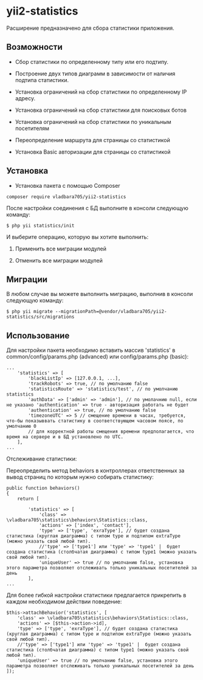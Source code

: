yii2-statistics
=================
Расширение предназначено для сбора статистики приложения.

Возможности
------------------
* Сбор статистики по определенному типу или его подтипу.

* Построение двух типов диаграмм в зависимости от наличия подтипа статистики.

* Установка ограничений на сбор статистики по определенному IP адресу.

* Установка ограничений на сбор статистики для поисковых ботов

* Установка ограничений на сбор статистики по уникальным посетителям

* Переопределение маршрута для страницы со статистикой

* Установка Basic авторизации для страницы со статистикой
  
Установка
------------------
* Установка пакета с помощью Composer
```
composer require vladbara705/yii2-statistics
```

После настройки соединения с БД выполните в консоли следующую команду:
```
$ php yii statistics/init
```

И выберите операцию, которую вы хотите выполнить:

1. Применить все миграции модулей

2. Отменить все миграции модулей

Миграции
------------------

В любом случае вы можете выполнить миграцию, выполнив в консоли следующую команду:
```
$ php yii migrate --migrationPath=@vendor/vladbara705/yii2-statistics/src/migrations
```

Использование
------------------

Для настройки пакета необходимо вставить массив 'statistics' в common/config/params.php (advanced) или config/params.php (basic):

```
...
    'statistics' => [
        'blackListIp' => [127.0.0.1, ...],
        'trackRobots' => true, // по умолчанию false
        'statisticsRoute' => 'statistics/test', // по умолчанию statistics
        'authData' => ['admin' => 'admin'], // по умолачнию null, если не указано 'authentication' => true - авторизация работать не будет
        'authentication' => true, // по умолчанию false
        'timezoneUTC' => 5 // смещение времени в часах, требуется, что-бы показыввать статистику в соответствующем часовом поясе, по умолчанию 0
        // для корректной работы смещения времени предполагается, что время на сервере и в БД установлено по UTC.
    ],
...
``` 

Отслеживание статистики:

Переопределить метод behaviors в контроллерах ответственных за вывод страниц по которым нужно собирать статистику:
```
public function behaviors()
{
    return [

        'statistics' => [
            'class' => \vladbara705\statistics\behaviors\Statistics::class,
            'actions' => ['index', 'contact'],
            'type' => ['type', 'exraType'], // будет создана статистика (круглая диаграмма) с типом type и подтипом extraType (можно указать свой любой тип).
            //'type' => ['type1'] или 'type' => 'type1' |  будет создана статистика (столбчатая диаграмма) с типом type1 (можно указать свой любой тип).
            'uniqueUser' => true // по умолчанию false, установка этого параметра позволяет отслеживать только уникальных посетителей за день
        ],
...
```

Для более гибкой настройки статистики предлагается прикрепить в каждом необходимом действии поведение:
```
$this->attachBehavior('statistics', [
    'class' => \vladbara705\statistics\behaviors\Statistics::class,
    'actions' => [$this->action->id],
    'type' => ['type', 'exraType'], // будет создана статистика (круглая диаграмма) с типом type и подтипом extraType (можно указать свой любой тип).
    //'type' => ['type1'] или 'type' => 'type1' |  будет создана статистика (столбчатая диаграмма) с типом type1 (можно указать свой любой тип).
    'uniqueUser' => true // по умолчанию false, установка этого параметра позволяет отслеживать только уникальных посетителей за день    
]);
```